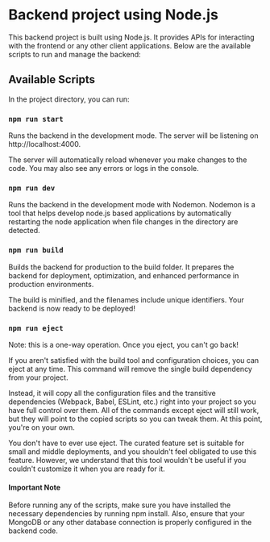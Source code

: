 # Backend project using Node.js

This backend project is built using Node.js. It provides APIs for interacting with the frontend or any other client applications. Below are the available scripts to run and manage the backend:

## Available Scripts
In the project directory, you can run:

### `npm run start` 
Runs the backend in the development mode.
The server will be listening on http://localhost:4000.

The server will automatically reload whenever you make changes to the code.
You may also see any errors or logs in the console.

### `npm run dev`
Runs the backend in the development mode with Nodemon.
Nodemon is a tool that helps develop node.js based applications by automatically restarting the node application when file changes in the directory are detected.

### `npm run build`
Builds the backend for production to the build folder.
It prepares the backend for deployment, optimization, and enhanced performance in production environments.

The build is minified, and the filenames include unique identifiers.
Your backend is now ready to be deployed!

### `npm run eject`
Note: this is a one-way operation. Once you eject, you can't go back!

If you aren't satisfied with the build tool and configuration choices, you can eject at any time. This command will remove the single build dependency from your project.

Instead, it will copy all the configuration files and the transitive dependencies (Webpack, Babel, ESLint, etc.) right into your project so you have full control over them. All of the commands except eject will still work, but they will point to the copied scripts so you can tweak them. At this point, you're on your own.

You don't have to ever use eject. The curated feature set is suitable for small and middle deployments, and you shouldn't feel obligated to use this feature. However, we understand that this tool wouldn't be useful if you couldn't customize it when you are ready for it.

#### Important Note
Before running any of the scripts, make sure you have installed the necessary dependencies by running npm install. Also, ensure that your MongoDB or any other database connection is properly configured in the backend code.